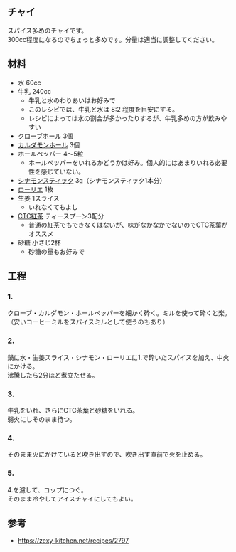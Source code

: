 チャイ
--

スパイス多めのチャイです。  
300cc程度になるのでちょっと多めです。分量は適当に調整してください。

材料
--

* 水 60cc
* 牛乳 240cc
  * 牛乳と水のわりあいはお好みで
  * このレシピでは、牛乳と水は 8:2 程度を目安にする。
  * レシピによっては水の割合が多かったりするが、牛乳多めの方が飲みやすい
* [クローブホール](https://www.amazon.co.jp/GABAN-%E3%82%AE%E3%83%A3%E3%83%90%E3%83%B3-%E3%83%8F%E3%82%A6%E3%82%B9%E9%A3%9F%E5%93%81-%E3%82%AF%E3%83%AD%E3%83%BC%E3%83%96%E3%83%9B%E3%83%BC%E3%83%AB%E7%93%B6-12g/dp/B00BBVVWP4/ref=as_li_ss_tl?ie=UTF8&qid=1519430706&sr=8-16&keywords=%E3%82%AF%E3%83%AD%E3%83%BC%E3%83%96&linkCode=ll1&tag=dotdisc06-22&linkId=32911b5b057ccba61790cac603064112) 3個
* [カルダモンホール](https://www.amazon.co.jp/GABAN-%E3%82%AE%E3%83%A3%E3%83%90%E3%83%B3-%E3%82%AB%E3%83%AB%E3%83%80%E3%83%A2%E3%83%B3-%E3%83%9B%E3%83%BC%E3%83%AB-13g/dp/B00BBVVUE2/ref=as_li_ss_tl?ie=UTF8&qid=1519214819&sr=8-7&keywords=%E3%82%AB%E3%83%AB%E3%83%80%E3%83%A2%E3%83%B3%E3%83%9B%E3%83%BC%E3%83%AB&linkCode=ll1&tag=dotdisc06-22&linkId=ef074cf5278e866c3f2ef9d0326fd64b) 3個
* ホールペッパー 4〜5粒
  * ホールペッパーをいれるかどうかは好み。個人的にはあまりいれる必要性を感じていない。
* [シナモンスティック](https://www.amazon.co.jp/GABAN-%E3%82%B7%E3%83%8A%E3%83%A2%E3%83%B3%E3%82%B9%E3%83%86%E3%82%A3%E3%83%83%E3%82%AF-%E3%82%AB%E3%82%B7%E3%82%A2-%E3%83%9B%E3%83%BC%E3%83%AB-12g/dp/B01LCJIDY2/ref=as_li_ss_tl?ie=UTF8&qid=1519430359&sr=8-10&keywords=%E3%82%B7%E3%83%8A%E3%83%A2%E3%83%B3%E3%82%B9%E3%83%86%E3%82%A3%E3%83%83%E3%82%AF&linkCode=ll1&tag=dotdisc06-22&linkId=5b4cc3a9e62735e4487114ee213e204c) 3g（シナモンスティック1本分）
* [ローリエ](https://www.amazon.co.jp/%E3%83%8F%E3%82%A6%E3%82%B9%E9%A3%9F%E5%93%81-GABAN-%E3%83%AD%E3%83%BC%E3%83%AA%E3%82%A8-%E3%83%9B%E3%83%BC%E3%83%AB-2g/dp/B01LCJMDKC/ref=as_li_ss_tl?srs=3485873051&ie=UTF8&qid=1519429771&sr=8-2&keywords=%E3%83%AD%E3%83%BC%E3%83%AA%E3%82%A8&linkCode=ll1&tag=dotdisc06-22&linkId=5c08241efe64210f396ce730d6053c89) 1枚
* 生姜 1スライス
  * いれなくてもよし
* [CTC紅茶](https://www.mayabazaar.net/jp/assam-tea-250g.html) ティースプーン3配分
  * 普通の紅茶でもできなくはないが、味がなかなかでないのでCTC茶葉がオススメ
* 砂糖 小さじ2杯
  * 砂糖の量もお好みで

工程
--

### 1.

クローブ・カルダモン・ホールペッパーを細かく砕く。ミルを使って砕くと楽。（安いコーヒーミルをスパイスミルとして使うのもあり）

### 2.

鍋に水・生姜スライス・シナモン・ローリエに1.で砕いたスパイスを加え、中火にかける。  
沸騰したら2分ほど煮立たせる。

### 3.

牛乳をいれ、さらにCTC茶葉と砂糖をいれる。  
弱火にしそのまま待つ。

### 4.

そのまま火にかけていると吹き出すので、吹き出す直前で火を止める。

### 5.

4.を濾して、コップにつぐ。  
そのまま冷やしてアイスチャイにしてもよい。

参考
--

* https://zexy-kitchen.net/recipes/2797
